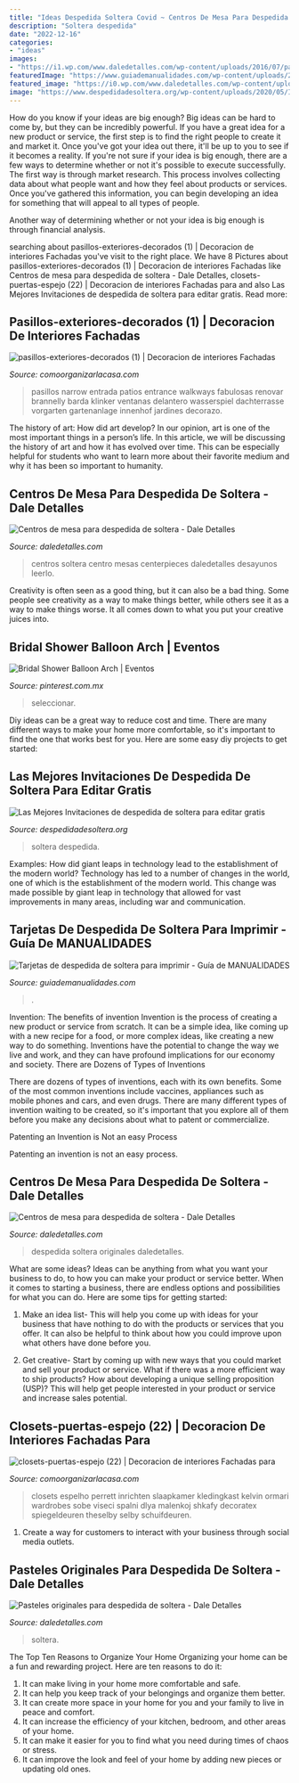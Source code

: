 ```yaml
---
title: "Ideas Despedida Soltera Covid ~ Centros De Mesa Para Despedida De Soltera"
description: "Soltera despedida"
date: "2022-12-16"
categories:
- "ideas"
images:
- "https://i1.wp.com/www.daledetalles.com/wp-content/uploads/2016/07/pastel-para-despedida-de-soltera18.jpg?resize=500%2C750"
featuredImage: "https://www.guiademanualidades.com/wp-content/uploads/2011/02/Tarjetas-para-despedida-de-soltera-para-imprimir-17-214x300.jpg"
featured_image: "https://i0.wp.com/www.daledetalles.com/wp-content/uploads/2016/07/centro-de-mesa-para-despedida-de-soltera14.jpg"
image: "https://www.despedidadesoltera.org/wp-content/uploads/2020/05/Invitaciones-de-despedida-de-soltera-5.jpg"
---
```



How do you know if your ideas are big enough?
Big ideas can be hard to come by, but they can be incredibly powerful. If you have a great idea for a new product or service, the first step is to find the right people to create it and market it. Once you've got your idea out there, it'll be up to you to see if it becomes a reality. If you're not sure if your idea is big enough, there are a few ways to determine whether or not it's possible to execute successfully. 
The first way is through market research. This process involves collecting data about what people want and how they feel about products or services. Once you've gathered this information, you can begin developing an idea for something that will appeal to all types of people. 

Another way of determining whether or not your idea is big enough is through financial analysis.

	

		
searching about pasillos-exteriores-decorados (1) | Decoracion de interiores Fachadas you've visit to the right place. We have 8 Pictures about pasillos-exteriores-decorados (1) | Decoracion de interiores Fachadas like Centros de mesa para despedida de soltera - Dale Detalles, closets-puertas-espejo (22) | Decoracion de interiores Fachadas para and also Las Mejores Invitaciones de despedida de soltera para editar gratis. Read more:
		
    
## Pasillos-exteriores-decorados (1) | Decoracion De Interiores Fachadas

<img loading=lazy src="http://comoorganizarlacasa.com/wp-content/uploads/2017/08/pasillos-exteriores-decorados-1.jpg" onerror="this.onerror=null;this.src='https://tse1.mm.bing.net/th?id=OIP.qNysgDeoerAfkhogH-MrXgHaLH&amp;pid=15.1';" alt="pasillos-exteriores-decorados (1) | Decoracion de interiores Fachadas">

_Source: comoorganizarlacasa.com_

>pasillos narrow entrada patios entrance walkways fabulosas renovar brannelly barda klinker ventanas delantero wasserspiel dachterrasse vorgarten gartenanlage innenhof jardines decorazo. 

	

The history of art: How did art develop?
In our opinion, art is one of the most important things in a person’s life. In this article, we will be discussing the history of art and how it has evolved over time. This can be especially helpful for students who want to learn more about their favorite medium and why it has been so important to humanity.

    
## Centros De Mesa Para Despedida De Soltera - Dale Detalles

<img loading=lazy src="https://i0.wp.com/www.daledetalles.com/wp-content/uploads/2016/07/centro-de-mesa-para-despedida-de-soltera9.jpg?resize=501%2C701" onerror="this.onerror=null;this.src='https://tse2.mm.bing.net/th?id=OIP.rGqfoc53Mkt1gO24tqRRFAHaKX&amp;pid=15.1';" alt="Centros de mesa para despedida de soltera - Dale Detalles">

_Source: daledetalles.com_

>centros soltera centro mesas centerpieces daledetalles desayunos leerlo. 

	

Creativity is often seen as a good thing, but it can also be a bad thing. Some people see creativity as a way to make things better, while others see it as a way to make things worse. It all comes down to what you put your creative juices into.

    
## Bridal Shower Balloon Arch | Eventos

<img loading=lazy src="https://i.pinimg.com/736x/98/56/e6/9856e6f5b1b342fa3016e850381ea78e.jpg" onerror="this.onerror=null;this.src='https://tse2.mm.bing.net/th?id=OIP.n6l1rQAHDo1BJunkOdmF3wHaJ3&amp;pid=15.1';" alt="Bridal Shower Balloon Arch | Eventos">

_Source: pinterest.com.mx_

>seleccionar. 

	

Diy ideas can be a great way to reduce cost and time. There are many different ways to make your home more comfortable, so it's important to find the one that works best for you. Here are some easy diy projects to get started: 

    
## Las Mejores Invitaciones De Despedida De Soltera Para Editar Gratis

<img loading=lazy src="https://www.despedidadesoltera.org/wp-content/uploads/2020/05/Invitaciones-de-despedida-de-soltera-5.jpg" onerror="this.onerror=null;this.src='https://tse1.mm.bing.net/th?id=OIP.fN6i47cIDxwNKSU-SvWI3gHaKW&amp;pid=15.1';" alt="Las Mejores Invitaciones de despedida de soltera para editar gratis">

_Source: despedidadesoltera.org_

>soltera despedida. 

	

Examples: How did giant leaps in technology lead to the establishment of the modern world?
Technology has led to a number of changes in the world, one of which is the establishment of the modern world. This change was made possible by giant leap in technology that allowed for vast improvements in many areas, including war and communication.

    
## Tarjetas De Despedida De Soltera Para Imprimir - Guía De MANUALIDADES

<img loading=lazy src="https://www.guiademanualidades.com/wp-content/uploads/2011/02/Tarjetas-para-despedida-de-soltera-para-imprimir-17-214x300.jpg" onerror="this.onerror=null;this.src='https://tse1.mm.bing.net/th?id=OIP.HV-j3Hg2UWejTSfCsF2k4QHaKY&amp;pid=15.1';" alt="Tarjetas de despedida de soltera para imprimir - Guía de MANUALIDADES">

_Source: guiademanualidades.com_

>. 

	

Invention: The benefits of invention
Invention is the process of creating a new product or service from scratch. It can be a simple idea, like coming up with a new recipe for a food, or more complex ideas, like creating a new way to do something. Inventions have the potential to change the way we live and work, and they can have profound implications for our economy and society.
There are Dozens of Types of Inventions

There are dozens of types of inventions, each with its own benefits. Some of the most common inventions include vaccines, appliances such as mobile phones and cars, and even drugs. There are many different types of invention waiting to be created, so it's important that you explore all of them before you make any decisions about what to patent or commercialize.

Patenting an Invention is Not an easy Process

Patenting an invention is not an easy process.

    
## Centros De Mesa Para Despedida De Soltera - Dale Detalles

<img loading=lazy src="https://i0.wp.com/www.daledetalles.com/wp-content/uploads/2016/07/centro-de-mesa-para-despedida-de-soltera14.jpg" onerror="this.onerror=null;this.src='https://tse1.mm.bing.net/th?id=OIP.DKXl-O1reZTGaluwzKGEzAHaJ4&amp;pid=15.1';" alt="Centros de mesa para despedida de soltera - Dale Detalles">

_Source: daledetalles.com_

>despedida soltera originales daledetalles. 

	

What are some ideas?
Ideas can be anything from what you want your business to do, to how you can make your product or service better. When it comes to starting a business, there are endless options and possibilities for what you can do. Here are some tips for getting started: 
1. Make an idea list- This will help you come up with ideas for your business that have nothing to do with the products or services that you offer. It can also be helpful to think about how you could improve upon what others have done before you.

2. Get creative- Start by coming up with new ways that you could market and sell your product or service. What if there was a more efficient way to ship products? How about developing a unique selling proposition (USP)? This will help get people interested in your product or service and increase sales potential. 


    
## Closets-puertas-espejo (22) | Decoracion De Interiores Fachadas Para

<img loading=lazy src="http://comoorganizarlacasa.com/wp-content/uploads/2017/08/closets-puertas-espejo-22.jpg" onerror="this.onerror=null;this.src='https://tse3.mm.bing.net/th?id=OIP.RjdKiEwmzlBxmbiAQV8FowHaLF&amp;pid=15.1';" alt="closets-puertas-espejo (22) | Decoracion de interiores Fachadas para">

_Source: comoorganizarlacasa.com_

>closets espelho perrett inrichten slaapkamer kledingkast kelvin ormari wardrobes sobe viseci spalni dlya malenkoj shkafy decoratex spiegeldeuren theselby selby schuifdeuren. 

	

1. Create a way for customers to interact with your business through social media outlets.

    
## Pasteles Originales Para Despedida De Soltera - Dale Detalles

<img loading=lazy src="https://i1.wp.com/www.daledetalles.com/wp-content/uploads/2016/07/pastel-para-despedida-de-soltera18.jpg?resize=500%2C750" onerror="this.onerror=null;this.src='https://tse2.mm.bing.net/th?id=OIP.PCgF4-KPceOb-EPdKWBDVgHaLH&amp;pid=15.1';" alt="Pasteles originales para despedida de soltera - Dale Detalles">

_Source: daledetalles.com_

>soltera. 

	

The Top Ten Reasons to Organize Your Home
Organizing your home can be a fun and rewarding project. Here are ten reasons to do it: 
1. It can make living in your home more comfortable and safe.
2. It can help you keep track of your belongings and organize them better. 
3. It can create more space in your home for you and your family to live in peace and comfort. 
4. It can increase the efficiency of your kitchen, bedroom, and other areas of your home. 
5. It can make it easier for you to find what you need during times of chaos or stress. 
6. It can improve the look and feel of your home by adding new pieces or updating old ones. 

